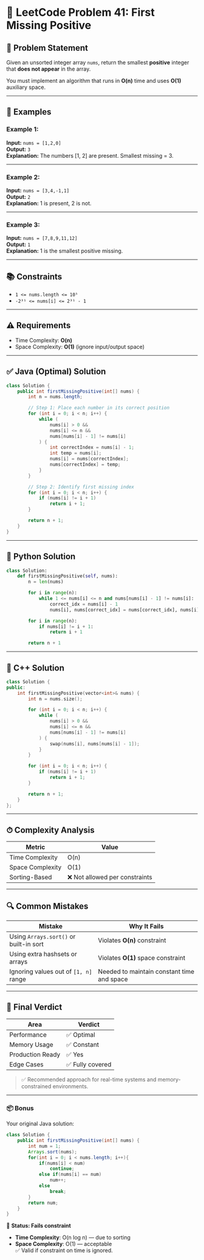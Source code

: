 # 🚨 LeetCode Problem 41: First Missing Positive

## 📘 Problem Statement

Given an unsorted integer array `nums`, return the smallest **positive** integer that **does not appear** in the array.

You must implement an algorithm that runs in **O(n)** time and uses **O(1)** auxiliary space.

---

## 🧪 Examples

### Example 1:
**Input:** `nums = [1,2,0]`  
**Output:** `3`  
**Explanation:** The numbers [1, 2] are present. Smallest missing = 3.

---

### Example 2:
**Input:** `nums = [3,4,-1,1]`  
**Output:** `2`  
**Explanation:** 1 is present, 2 is not.

---

### Example 3:
**Input:** `nums = [7,8,9,11,12]`  
**Output:** `1`  
**Explanation:** 1 is the smallest positive missing.

---

## 📚 Constraints

- `1 <= nums.length <= 10⁵`
- `-2³¹ <= nums[i] <= 2³¹ - 1`

---

## ⚠️ Requirements

- Time Complexity: **O(n)**
- Space Complexity: **O(1)** (ignore input/output space)

---

## ✅ Java (Optimal) Solution

```java
class Solution {
    public int firstMissingPositive(int[] nums) {
        int n = nums.length;

        // Step 1: Place each number in its correct position
        for (int i = 0; i < n; i++) {
            while (
                nums[i] > 0 &&
                nums[i] <= n &&
                nums[nums[i] - 1] != nums[i]
            ) {
                int correctIndex = nums[i] - 1;
                int temp = nums[i];
                nums[i] = nums[correctIndex];
                nums[correctIndex] = temp;
            }
        }

        // Step 2: Identify first missing index
        for (int i = 0; i < n; i++) {
            if (nums[i] != i + 1)
                return i + 1;
        }

        return n + 1;
    }
}
```

---

## 🐍 Python Solution

```python
class Solution:
    def firstMissingPositive(self, nums):
        n = len(nums)

        for i in range(n):
            while 1 <= nums[i] <= n and nums[nums[i] - 1] != nums[i]:
                correct_idx = nums[i] - 1
                nums[i], nums[correct_idx] = nums[correct_idx], nums[i]

        for i in range(n):
            if nums[i] != i + 1:
                return i + 1

        return n + 1
```

---

## 💠 C++ Solution

```cpp
class Solution {
public:
    int firstMissingPositive(vector<int>& nums) {
        int n = nums.size();

        for (int i = 0; i < n; i++) {
            while (
                nums[i] > 0 &&
                nums[i] <= n &&
                nums[nums[i] - 1] != nums[i]
            ) {
                swap(nums[i], nums[nums[i] - 1]);
            }
        }

        for (int i = 0; i < n; i++) {
            if (nums[i] != i + 1)
                return i + 1;
        }

        return n + 1;
    }
};
```

---

## ⏱ Complexity Analysis

| Metric           | Value       |
|------------------|-------------|
| Time Complexity  | O(n)        |
| Space Complexity | O(1)        |
| Sorting-Based    | ❌ Not allowed per constraints |

---

## 🔍 Common Mistakes

| Mistake                                      | Why It Fails                                      |
|---------------------------------------------|---------------------------------------------------|
| Using `Arrays.sort()` or built-in sort      | Violates **O(n)** constraint                      |
| Using extra hashsets or arrays              | Violates **O(1)** space constraint                |
| Ignoring values out of `[1, n]` range       | Needed to maintain constant time and space       |

---

## 📌 Final Verdict

| Area             | Verdict       |
|------------------|---------------|
| Performance      | ✅ Optimal     |
| Memory Usage     | ✅ Constant    |
| Production Ready | ✅ Yes         |
| Edge Cases       | ✅ Fully covered |

> ✅ Recommended approach for real-time systems and memory-constrained environments.

---

### 📦 Bonus

Your original Java solution:

```java
class Solution {
    public int firstMissingPositive(int[] nums) {
        int num = 1;
        Arrays.sort(nums);
        for(int i = 0; i < nums.length; i++){
            if(nums[i] < num)
                continue;
            else if(nums[i] == num)
                num++;
            else
                break;
        }
        return num;
    }
}
```

🔴 **Status: Fails constraint**  
- **Time Complexity**: O(n log n) — due to sorting  
- **Space Complexity**: O(1) — acceptable  
✅ Valid if constraint on time is ignored.

